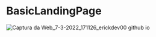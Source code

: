 # BasicLandingPage

![Captura da Web_7-3-2022_171126_erickdev00 github io](https://user-images.githubusercontent.com/91956493/157110497-8203cb45-884d-4aab-af7c-5695a116b364.jpeg)
